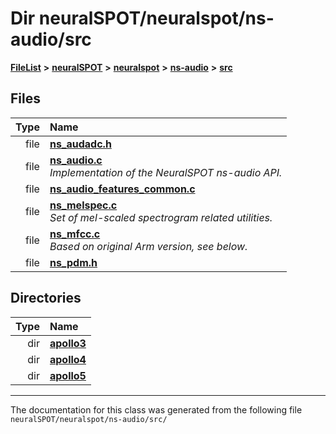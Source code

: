 

# Dir neuralSPOT/neuralspot/ns-audio/src



[**FileList**](files.md) **>** [**neuralSPOT**](dir_75594cce7c7773aa3cb253214bf56510.md) **>** [**neuralspot**](dir_b737d82f35ec218ac5a7ef4105db9c0e.md) **>** [**ns-audio**](dir_45211a8475460839574f71aa108f4957.md) **>** [**src**](dir_e70eef2d5115541d1d6cb7ad27f30382.md)












## Files

| Type | Name |
| ---: | :--- |
| file | [**ns\_audadc.h**](ns__audadc_8h.md) <br> |
| file | [**ns\_audio.c**](ns__audio_8c.md) <br>_Implementation of the NeuralSPOT ns-audio API._  |
| file | [**ns\_audio\_features\_common.c**](ns__audio__features__common_8c.md) <br> |
| file | [**ns\_melspec.c**](ns__melspec_8c.md) <br>_Set of mel-scaled spectrogram related utilities._  |
| file | [**ns\_mfcc.c**](ns__mfcc_8c.md) <br>_Based on original Arm version, see below._  |
| file | [**ns\_pdm.h**](ns__pdm_8h.md) <br> |


## Directories

| Type | Name |
| ---: | :--- |
| dir | [**apollo3**](dir_1a531e93c11b219ab9869f377e190a5d.md) <br> |
| dir | [**apollo4**](dir_9e4df1ce7893b775eb3c7fcb555505ab.md) <br> |
| dir | [**apollo5**](dir_5cc78151e7726a143255fd87dd3bb7e2.md) <br> |

























































------------------------------
The documentation for this class was generated from the following file `neuralSPOT/neuralspot/ns-audio/src/`

